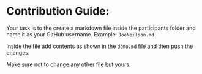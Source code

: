 # Contribution Guide:

Your task is to the create a markdown file inside the participants folder and name it as your GitHub username. Example: `JoeNeilson.md`

Inside the file add contents as shown in the `demo.md` file and then push the changes.

Make sure not to change any other file but yours.

